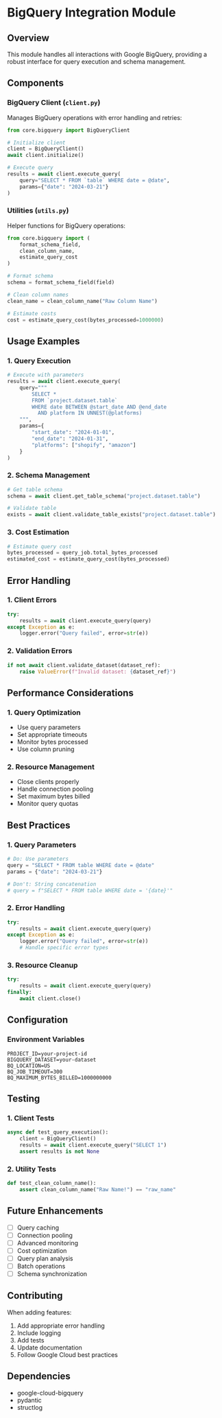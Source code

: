 # BigQuery Integration Module

## Overview
This module handles all interactions with Google BigQuery, providing a robust interface for query execution and schema management.

## Components

### BigQuery Client (`client.py`)
Manages BigQuery operations with error handling and retries:
```python
from core.bigquery import BigQueryClient

# Initialize client
client = BigQueryClient()
await client.initialize()

# Execute query
results = await client.execute_query(
    query="SELECT * FROM `table` WHERE date = @date",
    params={"date": "2024-03-21"}
)
```

### Utilities (`utils.py`)
Helper functions for BigQuery operations:
```python
from core.bigquery import (
    format_schema_field,
    clean_column_name,
    estimate_query_cost
)

# Format schema
schema = format_schema_field(field)

# Clean column names
clean_name = clean_column_name("Raw Column Name")

# Estimate costs
cost = estimate_query_cost(bytes_processed=1000000)
```

## Usage Examples

### 1. Query Execution
```python
# Execute with parameters
results = await client.execute_query(
    query="""
        SELECT *
        FROM `project.dataset.table`
        WHERE date BETWEEN @start_date AND @end_date
          AND platform IN UNNEST(@platforms)
    """,
    params={
        "start_date": "2024-01-01",
        "end_date": "2024-01-31",
        "platforms": ["shopify", "amazon"]
    }
)
```

### 2. Schema Management
```python
# Get table schema
schema = await client.get_table_schema("project.dataset.table")

# Validate table
exists = await client.validate_table_exists("project.dataset.table")
```

### 3. Cost Estimation
```python
# Estimate query cost
bytes_processed = query_job.total_bytes_processed
estimated_cost = estimate_query_cost(bytes_processed)
```

## Error Handling

### 1. Client Errors
```python
try:
    results = await client.execute_query(query)
except Exception as e:
    logger.error("Query failed", error=str(e))
```

### 2. Validation Errors
```python
if not await client.validate_dataset(dataset_ref):
    raise ValueError(f"Invalid dataset: {dataset_ref}")
```

## Performance Considerations

### 1. Query Optimization
- Use query parameters
- Set appropriate timeouts
- Monitor bytes processed
- Use column pruning

### 2. Resource Management
- Close clients properly
- Handle connection pooling
- Set maximum bytes billed
- Monitor query quotas

## Best Practices

### 1. Query Parameters
```python
# Do: Use parameters
query = "SELECT * FROM table WHERE date = @date"
params = {"date": "2024-03-21"}

# Don't: String concatenation
# query = f"SELECT * FROM table WHERE date = '{date}'"
```

### 2. Error Handling
```python
try:
    results = await client.execute_query(query)
except Exception as e:
    logger.error("Query failed", error=str(e))
    # Handle specific error types
```

### 3. Resource Cleanup
```python
try:
    results = await client.execute_query(query)
finally:
    await client.close()
```

## Configuration

### Environment Variables
```env
PROJECT_ID=your-project-id
BIGQUERY_DATASET=your-dataset
BQ_LOCATION=US
BQ_JOB_TIMEOUT=300
BQ_MAXIMUM_BYTES_BILLED=1000000000
```

## Testing

### 1. Client Tests
```python
async def test_query_execution():
    client = BigQueryClient()
    results = await client.execute_query("SELECT 1")
    assert results is not None
```

### 2. Utility Tests
```python
def test_clean_column_name():
    assert clean_column_name("Raw Name!") == "raw_name"
```

## Future Enhancements
- [ ] Query caching
- [ ] Connection pooling
- [ ] Advanced monitoring
- [ ] Cost optimization
- [ ] Query plan analysis
- [ ] Batch operations
- [ ] Schema synchronization

## Contributing
When adding features:
1. Add appropriate error handling
2. Include logging
3. Add tests
4. Update documentation
5. Follow Google Cloud best practices

## Dependencies
- google-cloud-bigquery
- pydantic
- structlog